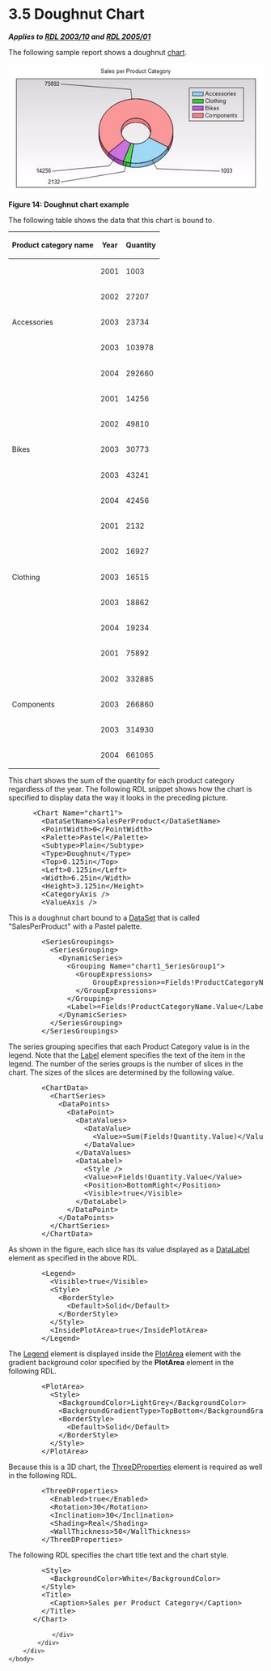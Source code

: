 <html dir="LTR" xmlns:mshelp="http://msdn.microsoft.com/mshelp" xmlns:ddue="http://ddue.schemas.microsoft.com/authoring/2003/5" xmlns:xlink="http://www.w3.org/1999/xlink" xmlns:tool="http://www.microsoft.com/tooltip">
    <head>
        <meta http-equiv="Content-Type" content="text/html; CHARSET=utf-8"></meta>
        <meta name="save" content="history"></meta>
        <title>3.5 Doughnut Chart</title>
        <xml>
            <mshelp:toctitle title="3.5 Doughnut Chart"></mshelp:toctitle>
            <mshelp:rltitle title="[MS-RDL]: Doughnut Chart"></mshelp:rltitle>
            <mshelp:keyword index="A" term="44f4fcd2-588c-487a-be24-9c98cd51fd64"></mshelp:keyword>
            <mshelp:attr name="DCSext.ContentType" value="open specification"></mshelp:attr>
            <mshelp:attr name="AssetID" value="44f4fcd2-588c-487a-be24-9c98cd51fd64"></mshelp:attr>
            <mshelp:attr name="TopicType" value="kbRef"></mshelp:attr>
            <mshelp:attr name="DCSext.Title" value="[MS-RDL]: Doughnut Chart" />
        </xml>
    </head>
    <body>
        <div id="header">
            <h1 class="heading">3.5 Doughnut Chart</h1>
        </div>
        <div id="mainSection">
            <div id="mainBody">
                <div id="allHistory" class="saveHistory"></div>
                <div id="sectionSection0" class="section" name="collapseableSection">
                    

<p><b><i>Applies to </i></b><a href="a7e2ad00-07c8-4f6d-80ab-3ad55df7b233.md"><b><i>RDL 2003/10</i></b></a><b>
<i>and </i></b><a href="3ebe2912-4958-4832-b391-cad1f5e13338.md"><b><i>RDL 2005/01</i></b></a></p>

<p>The following sample report shows a doughnut <a href="b2482b3f-74ab-4ca8-a9e5-c07955011743.md#gt_8e07039d-d1d3-4336-a478-f35e8cacc26c">chart</a>.</p>

<p><img src="MS-RDL_files/image014.png" alt="Doughnut chart example" title="Doughnut chart example"></p>

<p><b>Figure 14: Doughnut chart example</b></p>

<p>The following table shows the data that this chart is bound
to.</p>

<table>
 <thead>
  <tr>
   <th>
   <p>Product category name</p>
   </th>
   <th>
   <p>Year</p>
   </th>
   <th>
   <p>Quantity</p>
   </th>
  </tr>
 </thead>
 <tr>
  <td rowspan="5">
  <p>Accessories</p>
  </td>
  <td>
  <p>2001</p>
  </td>
  <td>
  <p>1003</p>
  </td>
 </tr>
 <tr>
  <td>
  <p>2002</p>
  </td>
  <td>
  <p>27207</p>
  </td>
 </tr>
 <tr>
  <td>
  <p>2003</p>
  </td>
  <td>
  <p>23734</p>
  </td>
 </tr>
 <tr>
  <td>
  <p>2003</p>
  </td>
  <td>
  <p>103978</p>
  </td>
 </tr>
 <tr>
  <td>
  <p>2004</p>
  </td>
  <td>
  <p>292660</p>
  </td>
 </tr>
 <tr>
  <td rowspan="5">
  <p>Bikes</p>
  </td>
  <td>
  <p>2001</p>
  </td>
  <td>
  <p>14256</p>
  </td>
 </tr>
 <tr>
  <td>
  <p>2002</p>
  </td>
  <td>
  <p>49810</p>
  </td>
 </tr>
 <tr>
  <td>
  <p>2003</p>
  </td>
  <td>
  <p>30773</p>
  </td>
 </tr>
 <tr>
  <td>
  <p>2003</p>
  </td>
  <td>
  <p>43241</p>
  </td>
 </tr>
 <tr>
  <td>
  <p>2004</p>
  </td>
  <td>
  <p>42456</p>
  </td>
 </tr>
 <tr>
  <td rowspan="5">
  <p>Clothing</p>
  </td>
  <td>
  <p>2001</p>
  </td>
  <td>
  <p>2132</p>
  </td>
 </tr>
 <tr>
  <td>
  <p>2002</p>
  </td>
  <td>
  <p>16927</p>
  </td>
 </tr>
 <tr>
  <td>
  <p>2003</p>
  </td>
  <td>
  <p>16515</p>
  </td>
 </tr>
 <tr>
  <td>
  <p>2003</p>
  </td>
  <td>
  <p>18862</p>
  </td>
 </tr>
 <tr>
  <td>
  <p>2004</p>
  </td>
  <td>
  <p>19234</p>
  </td>
 </tr>
 <tr>
  <td rowspan="5">
  <p>Components</p>
  </td>
  <td>
  <p>2001</p>
  </td>
  <td>
  <p>75892</p>
  </td>
 </tr>
 <tr>
  <td>
  <p>2002</p>
  </td>
  <td>
  <p>332885</p>
  </td>
 </tr>
 <tr>
  <td>
  <p>2003</p>
  </td>
  <td>
  <p>266860</p>
  </td>
 </tr>
 <tr>
  <td>
  <p>2003</p>
  </td>
  <td>
  <p>314930</p>
  </td>
 </tr>
 <tr>
  <td>
  <p>2004</p>
  </td>
  <td>
  <p>661065</p>
  </td>
 </tr>
</table>

<p>This chart shows the sum of the quantity for each product
category regardless of the year. The following RDL snippet shows how the chart
is specified to display data the way it looks in the preceding picture.</p>

<dl>
<dd>
<div><pre> &lt;Chart Name=&quot;chart1&quot;&gt;
   &lt;DataSetName&gt;SalesPerProduct&lt;/DataSetName&gt;
   &lt;PointWidth&gt;0&lt;/PointWidth&gt;
   &lt;Palette&gt;Pastel&lt;/Palette&gt;
   &lt;Subtype&gt;Plain&lt;/Subtype&gt;
   &lt;Type&gt;Doughnut&lt;/Type&gt;
   &lt;Top&gt;0.125in&lt;/Top&gt;
   &lt;Left&gt;0.125in&lt;/Left&gt;
   &lt;Width&gt;6.25in&lt;/Width&gt;
   &lt;Height&gt;3.125in&lt;/Height&gt;
   &lt;CategoryAxis /&gt;
   &lt;ValueAxis /&gt;
</pre></div>
</dd></dl>

<p>This is a doughnut chart bound to a <a href="a14782b0-2e2f-4305-83a3-3de3fd750b6a.md">DataSet</a> that is called
&quot;SalesPerProduct&quot; with a Pastel palette.</p>

<dl>
<dd>
<div><pre>   &lt;SeriesGroupings&gt;
     &lt;SeriesGrouping&gt;
       &lt;DynamicSeries&gt;
         &lt;Grouping Name=&quot;chart1_SeriesGroup1&quot;&gt;
           &lt;GroupExpressions&gt;
               GroupExpression&gt;=Fields!ProductCategoryName.Value&lt;/GroupExpression&gt;
           &lt;/GroupExpressions&gt;
         &lt;/Grouping&gt;
         &lt;Label&gt;=Fields!ProductCategoryName.Value&lt;/Label&gt;
       &lt;/DynamicSeries&gt;
     &lt;/SeriesGrouping&gt;
   &lt;/SeriesGroupings&gt;
</pre></div>
</dd></dl>

<p>The series grouping specifies that each Product Category
value is in the legend. Note that the <a href="2f1df157-da20-4f51-bff5-d928549c3c93.md">Label</a> element specifies
the text of the item in the legend. The number of the series groups is the
number of slices in the chart. The sizes of the slices are determined by the
following value.</p>

<dl>
<dd>
<div><pre>   &lt;ChartData&gt;
     &lt;ChartSeries&gt;
       &lt;DataPoints&gt;
         &lt;DataPoint&gt;
           &lt;DataValues&gt;
             &lt;DataValue&gt;
               &lt;Value&gt;=Sum(Fields!Quantity.Value)&lt;/Value&gt;
             &lt;/DataValue&gt;
           &lt;/DataValues&gt;
           &lt;DataLabel&gt;
             &lt;Style /&gt;
             &lt;Value&gt;=Fields!Quantity.Value&lt;/Value&gt;
             &lt;Position&gt;BottomRight&lt;/Position&gt;
             &lt;Visible&gt;true&lt;/Visible&gt;
           &lt;/DataLabel&gt;
         &lt;/DataPoint&gt;
       &lt;/DataPoints&gt;
     &lt;/ChartSeries&gt;
   &lt;/ChartData&gt;
</pre></div>
</dd></dl>

<p>As shown in the figure, each slice has its value displayed
as a <a href="64273976-3568-4d05-b4ee-300c53a5736c.md">DataLabel</a> element
as specified in the above RDL.</p>

<dl>
<dd>
<div><pre>   &lt;Legend&gt;
     &lt;Visible&gt;true&lt;/Visible&gt;
     &lt;Style&gt;
       &lt;BorderStyle&gt;
         &lt;Default&gt;Solid&lt;/Default&gt;
       &lt;/BorderStyle&gt;
     &lt;/Style&gt;
     &lt;InsidePlotArea&gt;true&lt;/InsidePlotArea&gt;
   &lt;/Legend&gt;
</pre></div>
</dd></dl>

<p>The <a href="ee6c1c5b-1389-43fb-989a-62fbf0cb5f6f.md">Legend</a>
element is displayed inside the <a href="264492fb-4969-4fed-8fed-adab6179097f.md">PlotArea</a> element with the
gradient background color specified by the <b>PlotArea</b> element in the
following RDL.</p>

<dl>
<dd>
<div><pre>   &lt;PlotArea&gt;
     &lt;Style&gt;
       &lt;BackgroundColor&gt;LightGrey&lt;/BackgroundColor&gt;
       &lt;BackgroundGradientType&gt;TopBottom&lt;/BackgroundGradientType&gt;
       &lt;BorderStyle&gt;
         &lt;Default&gt;Solid&lt;/Default&gt;
       &lt;/BorderStyle&gt;
     &lt;/Style&gt;
   &lt;/PlotArea&gt;
</pre></div>
</dd></dl>

<p>Because this is a 3D chart, the <a href="2617763c-2b85-4f0d-9e3f-1828abb52b23.md">ThreeDProperties</a> element
is required as well in the following RDL.</p>

<dl>
<dd>
<div><pre>   &lt;ThreeDProperties&gt;
     &lt;Enabled&gt;true&lt;/Enabled&gt;
     &lt;Rotation&gt;30&lt;/Rotation&gt;
     &lt;Inclination&gt;30&lt;/Inclination&gt;
     &lt;Shading&gt;Real&lt;/Shading&gt;
     &lt;WallThickness&gt;50&lt;/WallThickness&gt;
   &lt;/ThreeDProperties&gt;
</pre></div>
</dd></dl>

<p>The following RDL specifies the chart title text and the
chart style.</p>

<dl>
<dd>
<div><pre>   &lt;Style&gt;
     &lt;BackgroundColor&gt;White&lt;/BackgroundColor&gt;
   &lt;/Style&gt;
   &lt;Title&gt;
     &lt;Caption&gt;Sales per Product Category&lt;/Caption&gt;
   &lt;/Title&gt;
 &lt;/Chart&gt;
</pre></div>
</dd></dl>


                </div>
            </div>
        </div>
    </body>
</html>